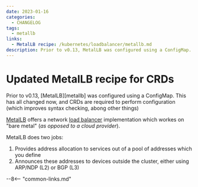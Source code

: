 ```yaml
---
date: 2023-01-16
categories:
  - CHANGELOG
tags:
  - metallb
links:
  - MetalLB recipe: /kubernetes/loadbalancer/metallb.md
description: Prior to v0.13, MetalLB was configured using a ConfigMap. This has all changed now, and CRDs are required to perform configuration (which improves syntax checking, abong other things)
---
```


# Updated MetalLB recipe for CRDs

Prior to v0.13, [MetalLB][metallb] was configured using a ConfigMap. This has all changed now, and CRDs are required to perform configuration (which improves syntax checking, abong other things)

<!-- more -->

[MetalLB](https://metallb.universe.tf/) offers a network [load balancer](/kubernetes/loadbalancer/) implementation which workes on "bare metal" (*as opposed to a cloud provider*).

MetalLB does two jobs:

1. Provides address allocation to services out of a pool of addresses which you define
2. Announces these addresses to devices outside the cluster, either using ARP/NDP (L2) or BGP (L3)

--8<-- "common-links.md"